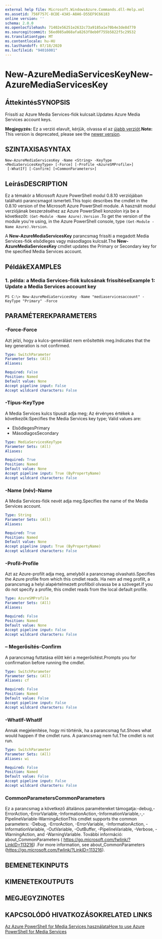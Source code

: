 ```yaml
---
external help file: Microsoft.WindowsAzure.Commands.dll-Help.xml
ms.assetid: 756F757C-8CDE-43A5-A8A6-D55EF9C66183
online version: ''
schema: 2.0.0
ms.openlocfilehash: 71402e56251e2632c73a9185a1e70b4e3de8d770
ms.sourcegitcommit: 56ed085a868afa8263f8eb0f755b5822f5c29532
ms.translationtype: MT
ms.contentlocale: hu-HU
ms.lasthandoff: 07/18/2020
ms.locfileid: "94016001"
---
```

# <span data-ttu-id="6328c-101">New-AzureMediaServicesKey</span><span class="sxs-lookup"><span data-stu-id="6328c-101">New-AzureMediaServicesKey</span></span>

## <span data-ttu-id="6328c-102">Áttekintés</span><span class="sxs-lookup"><span data-stu-id="6328c-102">SYNOPSIS</span></span>
<span data-ttu-id="6328c-103">Frissíti az Azure Media Services-fiók kulcsait.</span><span class="sxs-lookup"><span data-stu-id="6328c-103">Updates Azure Media Services account keys.</span></span>

<span data-ttu-id="6328c-104">**Megjegyzés:** Ez a verzió elavult, kérjük, olvassa el az [újabb verziót](https://docs.microsoft.com/powershell/module/azurerm.media/?view=azurermps-5.4.0#media_services).</span><span class="sxs-lookup"><span data-stu-id="6328c-104">**Note:** This version is deprecated, please see the [newer version](https://docs.microsoft.com/powershell/module/azurerm.media/?view=azurermps-5.4.0#media_services).</span></span>

## <span data-ttu-id="6328c-105">SZINTAXISA</span><span class="sxs-lookup"><span data-stu-id="6328c-105">SYNTAX</span></span>

```
New-AzureMediaServicesKey -Name <String> -KeyType <MediaServicesKeyType> [-Force] [-Profile <AzureSMProfile>]
 [-WhatIf] [-Confirm] [<CommonParameters>]
```

## <span data-ttu-id="6328c-106">Leírás</span><span class="sxs-lookup"><span data-stu-id="6328c-106">DESCRIPTION</span></span>
<span data-ttu-id="6328c-107">Ez a témakör a Microsoft Azure PowerShell modul 0.8.10 verziójában található parancsmagot ismerteti.</span><span class="sxs-lookup"><span data-stu-id="6328c-107">This topic describes the cmdlet in the 0.8.10 version of the Microsoft Azure PowerShell module.</span></span>
<span data-ttu-id="6328c-108">A használt modul verziójának beszerzéséhez az Azure PowerShell konzolon írja be a következőt: `(Get-Module -Name Azure).Version` .</span><span class="sxs-lookup"><span data-stu-id="6328c-108">To get the version of the module you're using, in the Azure PowerShell console, type `(Get-Module -Name Azure).Version`.</span></span>

<span data-ttu-id="6328c-109">A **New-AzureMediaServicesKey** parancsmag frissíti a megadott Media Services-fiók elsődleges vagy másodlagos kulcsát.</span><span class="sxs-lookup"><span data-stu-id="6328c-109">The **New-AzureMediaServicesKey** cmdlet updates the Primary or Secondary key for the specified Media Services account.</span></span>

## <span data-ttu-id="6328c-110">Példák</span><span class="sxs-lookup"><span data-stu-id="6328c-110">EXAMPLES</span></span>

### <span data-ttu-id="6328c-111">1. példa: a Media Services-fiók kulcsának frissítése</span><span class="sxs-lookup"><span data-stu-id="6328c-111">Example 1: Update a Media Services account key</span></span>
```
PS C:\> New-AzureMediaServicesKey -Name "mediaservicesaccount" -KeyType "Primary" -Force
```

## <span data-ttu-id="6328c-112">PARAMÉTEREK</span><span class="sxs-lookup"><span data-stu-id="6328c-112">PARAMETERS</span></span>

### <span data-ttu-id="6328c-113">-Force</span><span class="sxs-lookup"><span data-stu-id="6328c-113">-Force</span></span>
<span data-ttu-id="6328c-114">Azt jelzi, hogy a kulcs-generálást nem erősítették meg.</span><span class="sxs-lookup"><span data-stu-id="6328c-114">Indicates that the key generation is not confirmed.</span></span>

```yaml
Type: SwitchParameter
Parameter Sets: (All)
Aliases: 

Required: False
Position: Named
Default value: None
Accept pipeline input: False
Accept wildcard characters: False
```

### <span data-ttu-id="6328c-115">-Típus</span><span class="sxs-lookup"><span data-stu-id="6328c-115">-KeyType</span></span>
<span data-ttu-id="6328c-116">A Media Services kulcs típusát adja meg; Az érvényes értékek a következők:</span><span class="sxs-lookup"><span data-stu-id="6328c-116">Specifies the Media Services key type; Valid values are:</span></span>
  
- <span data-ttu-id="6328c-117">Elsődleges</span><span class="sxs-lookup"><span data-stu-id="6328c-117">Primary</span></span>
- <span data-ttu-id="6328c-118">Másodlagos</span><span class="sxs-lookup"><span data-stu-id="6328c-118">Secondary</span></span>

```yaml
Type: MediaServicesKeyType
Parameter Sets: (All)
Aliases: 

Required: True
Position: Named
Default value: None
Accept pipeline input: True (ByPropertyName)
Accept wildcard characters: False
```

### <span data-ttu-id="6328c-119">-Name (név)</span><span class="sxs-lookup"><span data-stu-id="6328c-119">-Name</span></span>
<span data-ttu-id="6328c-120">A Media Services-fiók nevét adja meg.</span><span class="sxs-lookup"><span data-stu-id="6328c-120">Specifies the name of the Media Services account.</span></span>

```yaml
Type: String
Parameter Sets: (All)
Aliases: 

Required: True
Position: Named
Default value: None
Accept pipeline input: True (ByPropertyName)
Accept wildcard characters: False
```

### <span data-ttu-id="6328c-121">-Profil</span><span class="sxs-lookup"><span data-stu-id="6328c-121">-Profile</span></span>
<span data-ttu-id="6328c-122">Azt az Azure-profilt adja meg, amelyből a parancsmag olvasható.</span><span class="sxs-lookup"><span data-stu-id="6328c-122">Specifies the Azure profile from which this cmdlet reads.</span></span>
<span data-ttu-id="6328c-123">Ha nem ad meg profilt, a parancsmag a helyi alapértelmezett profilból olvassa be a szöveget.</span><span class="sxs-lookup"><span data-stu-id="6328c-123">If you do not specify a profile, this cmdlet reads from the local default profile.</span></span>

```yaml
Type: AzureSMProfile
Parameter Sets: (All)
Aliases: 

Required: False
Position: Named
Default value: None
Accept pipeline input: False
Accept wildcard characters: False
```

### <span data-ttu-id="6328c-124">– Megerősítés</span><span class="sxs-lookup"><span data-stu-id="6328c-124">-Confirm</span></span>
<span data-ttu-id="6328c-125">A parancsmag futtatása előtt kéri a megerősítést.</span><span class="sxs-lookup"><span data-stu-id="6328c-125">Prompts you for confirmation before running the cmdlet.</span></span>

```yaml
Type: SwitchParameter
Parameter Sets: (All)
Aliases: cf

Required: False
Position: Named
Default value: False
Accept pipeline input: False
Accept wildcard characters: False
```

### <span data-ttu-id="6328c-126">-WhatIf</span><span class="sxs-lookup"><span data-stu-id="6328c-126">-WhatIf</span></span>
<span data-ttu-id="6328c-127">Annak megjelenítése, hogy mi történik, ha a parancsmag fut.</span><span class="sxs-lookup"><span data-stu-id="6328c-127">Shows what would happen if the cmdlet runs.</span></span>
<span data-ttu-id="6328c-128">A parancsmag nem fut.</span><span class="sxs-lookup"><span data-stu-id="6328c-128">The cmdlet is not run.</span></span>

```yaml
Type: SwitchParameter
Parameter Sets: (All)
Aliases: wi

Required: False
Position: Named
Default value: False
Accept pipeline input: False
Accept wildcard characters: False
```

### <span data-ttu-id="6328c-129">CommonParameters</span><span class="sxs-lookup"><span data-stu-id="6328c-129">CommonParameters</span></span>
<span data-ttu-id="6328c-130">Ez a parancsmag a következő általános paramétereket támogatja:-debug,-ErrorAction,-ErrorVariable,-InformationAction,-InformationVariable,-,-PipelineVariable-WarningAction</span><span class="sxs-lookup"><span data-stu-id="6328c-130">This cmdlet supports the common parameters: -Debug, -ErrorAction, -ErrorVariable, -InformationAction, -InformationVariable, -OutVariable, -OutBuffer, -PipelineVariable, -Verbose, -WarningAction, and -WarningVariable.</span></span> <span data-ttu-id="6328c-131">További információ: about_CommonParameters ( https://go.microsoft.com/fwlink/?LinkID=113216) .</span><span class="sxs-lookup"><span data-stu-id="6328c-131">For more information, see about_CommonParameters (https://go.microsoft.com/fwlink/?LinkID=113216).</span></span>

## <span data-ttu-id="6328c-132">BEMENETEK</span><span class="sxs-lookup"><span data-stu-id="6328c-132">INPUTS</span></span>

## <span data-ttu-id="6328c-133">KIMENETEK</span><span class="sxs-lookup"><span data-stu-id="6328c-133">OUTPUTS</span></span>

## <span data-ttu-id="6328c-134">MEGJEGYZI</span><span class="sxs-lookup"><span data-stu-id="6328c-134">NOTES</span></span>

## <span data-ttu-id="6328c-135">KAPCSOLÓDÓ HIVATKOZÁSOK</span><span class="sxs-lookup"><span data-stu-id="6328c-135">RELATED LINKS</span></span>

[<span data-ttu-id="6328c-136">Az Azure PowerShell for Media Services használata</span><span class="sxs-lookup"><span data-stu-id="6328c-136">How to use Azure PowerShell for Media Services</span></span>](https://go.microsoft.com/fwlink/?LinkId=324179)


